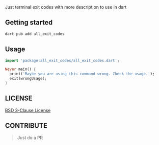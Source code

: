 Just terminal exit codes with more description to use in dart

## Getting started

```dart
dart pub add all_exit_codes
```
## Usage

```dart
import 'package:all_exit_codes/all_exit_codes.dart';

Never main() {
  print('Maybe you are using this command wrong. Check the usage.');
  exit(wrongUsage);
}
```

## LICENSE

[BSD 3-Clause License](./LICENSE)

## CONTRIBUTE
> Just do a PR
